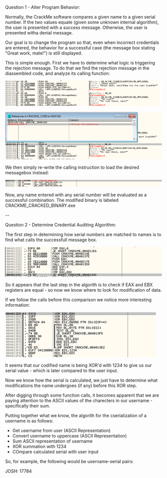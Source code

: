Question 1 - Alter Program Behavior:

Normally, the CrackMe software compares a given name to a given serial number. If the two values equate (given some unknown internal algorithm), the user is presented with a success message. Otherwise, the user is presented witha denial message.

Our goal is to change the program so that, even when incorrect credentials are entered, the behavior for a successful case (the message box stating "Great work, mate!") is still displayed.

This is simple enough. First we have to determine what logic is triggering the rejection message. To do that we find the rejection message in the diassembled code, and analyze its calling function:

![MESSAGE_BOXES](Attachments/HW3_P1_Q1_MESSAGE_BOXES.png)

![CALLING_FUNCTION](Attachments/HW3_P1_Q1_CALLING_FUNCTION.png)

We then simply re-write the calling instruction to load the desired messagebox instead:

![MODIFICATION](Attachments/HW3_P1_Q1_MODIFICATION.png)

Now, any name entered with any serial number will be evaluated as a successful combination. The modified binary is labeled CRACKME_CRACKED_BINARY.exe

--

Question 2 - Determine Credential Auditing Algorithm:

The first step in determining how serial numbers are matched to names is to find what calls the successfull message box.

![CALLTREE](Attachments/HW3_P1_Q2_CALLTREE.png)

So it appears that the last step in the algorith is to check if EAX and EBX registers are equal - so now we know where to look for modification of data.

If we follow the calls before this comparison we notice more interesting information:

![CALLTREE](Attachments/HW3_P1_Q2_SERIAL.png)

It seems that our codified name is being XOR'd with 1234 to give us our serial value - which is later compared to the user input.

Now we know how the serial is calculated, we just have to determine what modifications the name undergoes (if any) before this XOR step.

After digging through some function calls, it becomes apparent that we are paying attention to the ASCII values of the charecters in our username - specifically their sum.

Putting together what we know, the algorith for the cserialization of a username is as follows:

- Get username from user (ASCII Representation)
- Convert username to uppercase (ASCII Representation)
- Sum ASCII representation of username
- XOR summation with 1234
- COmpare calculated serial with user input

So, for example, the following would be username-serial pairs:

JOSH: 17784
